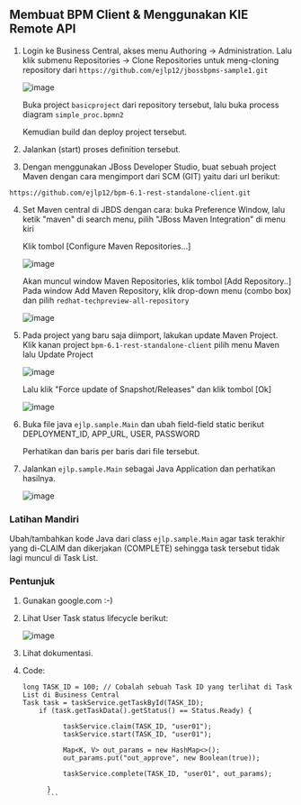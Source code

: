 ## Membuat BPM Client & Menggunakan KIE Remote API

1. Login ke Business Central, akses menu Authoring -> Administration.
   Lalu klik submenu Repositories -> Clone Repositories untuk meng-cloning repository dari `https://github.com/ejlp12/jbossbpms-sample1.git`
   
   ![image](https://cloud.githubusercontent.com/assets/3068071/8581936/10f7b380-25ee-11e5-8289-811bcee223c8.png)
  
   Buka project `basicproject` dari repository tersebut, lalu buka process diagram `simple_proc.bpmn2`
   
   Kemudian build dan deploy project tersebut.
   
2. Jalankan (start) proses definition tersebut.

3. Dengan menggunakan JBoss Developer Studio, buat sebuah project Maven dengan cara mengimport dari SCM (GIT) yaitu dari url berikut:

  `https://github.com/ejlp12/bpm-6.1-rest-standalone-client.git`
  

4. Set Maven central di JBDS dengan cara: buka Preference Window, lalu ketik "maven" di search menu, pilih "JBoss Maven Integration" di menu kiri
   
   Klik tombol [Configure Maven Repositories...]
   
   ![image](https://cloud.githubusercontent.com/assets/3068071/8582220/a2e1fdf4-25ef-11e5-921b-da646802cfda.png)
   
   Akan muncul window Maven Repositories, klik tombol [Add Repository..]
   Pada window Add Maven Repository, klik drop-down menu (combo box) dan pilih `redhat-techpreview-all-repository`
   
   ![image](https://cloud.githubusercontent.com/assets/3068071/8582319/4ac8b0a8-25f0-11e5-9963-3841b8a0f874.png)
   
5. Pada project yang baru saja diimport, lakukan update Maven Project. Klik kanan project `bpm-6.1-rest-standalone-client` pilih menu Maven lalu Update Project
   
   ![image](https://cloud.githubusercontent.com/assets/3068071/8582415/d8b4562e-25f0-11e5-919c-94f8bb96b70b.png)
   
   Lalu klik "Force update of Snapshot/Releases" dan klik tombol [Ok]
   
   ![image](https://cloud.githubusercontent.com/assets/3068071/8582505/705ee340-25f1-11e5-9d6b-3bc8f5ff8054.png)

6. Buka file java `ejlp.sample.Main` dan ubah field-field static berikut DEPLOYMENT_ID, APP_URL, USER, PASSWORD

   Perhatikan dan baris per baris dari file tersebut.
   

7. Jalankan `ejlp.sample.Main` sebagai Java Application dan perhatikan hasilnya.
   
   ![image](https://cloud.githubusercontent.com/assets/3068071/8582625/2eeff696-25f2-11e5-88a7-f58300ca779e.png)

### Latihan Mandiri

Ubah/tambahkan kode Java dari class `ejlp.sample.Main` agar task terakhir yang di-CLAIM dan dikerjakan (COMPLETE) sehingga task tersebut tidak lagi muncul di Task List.

### Pentunjuk

1. Gunakan google.com :-)
2. Lihat User Task status lifecycle berikut:

   ![image](https://docs.jboss.org/jbpm/v6.2/userguide/images/TaskService/WSHT-lifecycle.png)
   
3. Lihat dokumentasi.


4. Code:

      
      ```
      long TASK_ID = 100; // Cobalah sebuah Task ID yang terlihat di Task List di Business Central
      Task task = taskService.getTaskById(TASK_ID);
		  if (task.getTaskData().getStatus() == Status.Ready) {
			
				taskService.claim(TASK_ID, "user01");
				taskService.start(TASK_ID, "user01");
			
				Map<K, V> out_params = new HashMap<>();
				out_params.put("out_approve", new Boolean(true));
			
				taskService.complete(TASK_ID, "user01", out_params);
			
			}
			```

  
